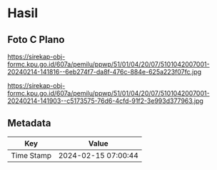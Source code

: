 # Hasil

## Foto C Plano

https://sirekap-obj-formc.kpu.go.id/607a/pemilu/ppwp/51/01/04/20/07/5101042007001-20240214-141816--6eb274f7-da8f-476c-884e-625a223f07fc.jpg

https://sirekap-obj-formc.kpu.go.id/607a/pemilu/ppwp/51/01/04/20/07/5101042007001-20240214-141903--c5173575-76d6-4cfd-91f2-3e993d377963.jpg


## Metadata

| Key        | Value               |
| ---------- | ------------------- |
| Time Stamp | 2024-02-15 07:00:44 |



